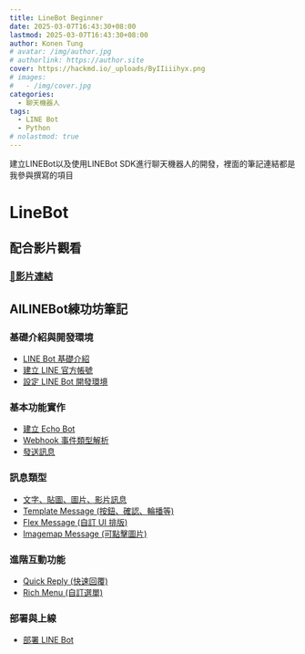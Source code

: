 ```yaml
---
title: LineBot Beginner
date: 2025-03-07T16:43:30+08:00
lastmod: 2025-03-07T16:43:30+08:00
author: Konen Tung
# avatar: /img/author.jpg
# authorlink: https://author.site
cover: https://hackmd.io/_uploads/ByIIiiihyx.png
# images:
#   - /img/cover.jpg
categories:
  - 聊天機器人
tags:
  - LINE Bot
  - Python
# nolastmod: true
---
```


建立LINEBot以及使用LINEBot SDK進行聊天機器人的開發，裡面的筆記連結都是我參與撰寫的項目

<!--more-->

LineBot
===

## 配合影片觀看
### [🔗影片連結](https://www.youtube.com/watch?v=Mw3cODdkaFM)

## AILINEBot練功坊筆記

### **基礎介紹與開發環境**
- [LINE Bot 基礎介紹](https://hackmd.io/@ntuebigdata/LINE-basic-introduction)
- [建立 LINE 官方帳號](https://hackmd.io/@ntuebigdata/create-a-line-official-account)
- [設定 LINE Bot 開發環境](https://hackmd.io/@ntuebigdata/setup-linebot-development-environment)

### **基本功能實作**
- [建立 Echo Bot](https://hackmd.io/@ntuebigdata/create-an-echo-bot)
- [Webhook 事件類型解析](https://hackmd.io/@ntuebigdata/webhook-event-type)
- [發送訊息](https://hackmd.io/@ntuebigdata/sending-message)

### **訊息類型**
- [文字、貼圖、圖片、影片訊息](https://hackmd.io/@ntuebigdata/message-type-1)
- [Template Message (按鈕、確認、輪播等)](https://hackmd.io/@ntuebigdata/message-type-2-template-message)
- [Flex Message (自訂 UI 排版)](https://hackmd.io/@ntuebigdata/message-type-3-flex-message)
- [Imagemap Message (可點擊圖片)](https://hackmd.io/@ntuebigdata/message-type-4-imagemap-message)

### **進階互動功能**
- [Quick Reply (快速回覆)](https://hackmd.io/@ntuebigdata/quick-reply)
- [Rich Menu (自訂選單)](https://hackmd.io/@ntuebigdata/rich-menu)

### **部署與上線**
- [部署 LINE Bot](https://hackmd.io/@ntuebigdata/deploy-linebot)